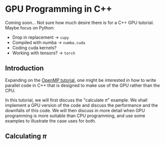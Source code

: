 # GPU Programming in C++
Coming soon... Not sure how much desire there is for a C++ GPU tutorial. Maybe focus on Python:

- Drop in replacement -> `cupy`
- Compiled with numba -> `numba.cuda`
- Coding cuda kernels?
- Working with tensors? -> `torch`

## Introduction
Expanding on the [OpenMP tutorial](parallel-cpp.md), one might be interested in how to write parallel code in C++ that is designed to make use of the GPU rather than the CPU.

In this tutorial, we will first discuss the "calculate $\pi$" example. We shall implement a GPU version of the code and discuss the performance and the downfalls of this code. We will then discuss in more detail when GPU programming is more suitable than CPU programming, and use some examples to illustrate the case uses for both.


## Calculating $\pi$

